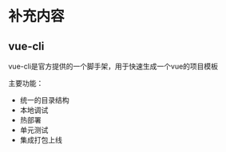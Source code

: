 # 补充内容

## vue-cli

vue-cli是官方提供的一个脚手架，用于快速生成一个vue的项目模板

主要功能：

-   统一的目录结构
-   本地调试
-   热部署
-   单元测试
-   集成打包上线

